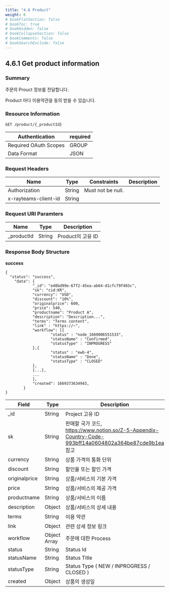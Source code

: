 ```yaml
---
title: "4.6 Product"
weight: 6
# bookFlatSection: false
# bookToc: true
# bookHidden: false
# bookCollapseSection: false
# bookComments: false
# bookSearchExclude: false
---
```


## 4.6.1 Get product information

### Summary

주문의 Prouct 정보를 전달합니다.

Product 마다 이용약관을 동의 받을 수 있습니다.

### Resource Information

```
GET /product/{_productId}
```

| Authentication | required |
| --- | --- |
| Required OAuth Scopes | GROUP |
| Data Format | JSON |

### Request Headers

| Name | Type | Constraints | Description |
| --- | --- | --- | --- |
| Authorization | String | Must not be null. |  |
| x-rayteams-client-id | String |  |  |

### Request URI Paramters

| Name | Type | Description |
| --- | --- | --- |
| _productId | String | Product의 고유 ID |

### Response Body Structure

**success**

```
{
  "status": "success",
	"data": {
			"_id": "e40bd99e-67f2-45ea-ab64-d1cfc79f403c",
			"sk": "cid:KR",
			"currency": "USD",
			"discount": "10%",
			"originalprice": 600,
			"price": 540,
			"productname": "Product A",
			"description": "Description...",
			"terms": "Terms content",
			"link" : "https://~",
			"workflow": [{
					"status" : "node_1669006551533",
					"statusName" : "Confirmed",
					"statusType" : "INPROGRESS"
			},{
					"status" : "ewb-4",
					"statusName" : "Done",
					"statusType" : "CLOSED"
			},
			{...},
			...
			],
			"created": 1669373634943,
		}
}
```

| Field | Type | Description |
| --- | --- | --- |
| _id | String | Project 고유 ID |
| sk | String | 판매할 국가 코드, https://www.notion.so/Z-5-Appendix-Country-Code-993bff14a0604802a364be87cde9b1ea 참고 |
| currency | String | 상품 가격의 통화 단위 |
| discount | String | 할인율 또는 할인 가격 |
| originalprice | String | 상품/서비스의 기본 가격 |
| price | String | 상품/서비스의 제공 가격 |
| productname | String | 상품/서비스의 이름 |
| description | Object | 상품/서비스의 상세 내용 |
| terms | String | 이용 약관 |
| link | Object | 관련 상세 정보 링크 |
| workflow | Object Array | 주문에 대한 Process |
|   status | String | Status Id |
|   statusName | String | Status Title |
|   statusType | String | Status Type ( NEW / INPROGRESS / CLOSED ) |
| created | Object | 상품의 생성일 |